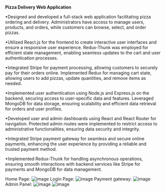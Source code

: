 **Pizza Delivery Web Application**

•Designed and developed a full-stack web application facilitating pizza ordering and delivery. Administrators have access to manage users, products, and orders, while customers can browse, select, and order pizzas.

•Utilized React.js for the frontend to create interactive user interfaces and ensure a responsive user experience. Redux-Thunk was employed for efficient state management, enabling seamless updates to the cart and user authentication processes.

•Integrated Stripe for payment processing, allowing customers to securely pay for their orders online. Implemented Redux for managing cart state, allowing users to add pizzas, update quantities, and remove items as needed.

•Implemented user authentication using Node.js and Express.js on the backend, securing access to user-specific data and features. Leveraged MongoDB for data storage, ensuring scalability and efficient data retrieval for orders and user profiles.

•Developed user and admin dashboards using React and React Router for navigation. Protected admin routes were implemented to restrict access to administrative functionalities, ensuring data security and integrity.

•Integrated Stripe payment gateway for seamless and secure online payments, enhancing the user experience by providing a reliable and trusted payment method.

•Implemented Redux-Thunk for handling asynchronous operations, ensuring smooth interactions with backend services like Stripe for payments and MongoDB for data management.

Home Page:
![image](https://github.com/user-attachments/assets/f0a505a4-0aa1-4afc-a183-e0411b689a89)
Login Page:
![image](https://github.com/user-attachments/assets/e56b8b96-e019-4c91-855b-988a95bdd1c9)
Payment gateway:
![image](https://github.com/user-attachments/assets/3d4c665b-d74e-4e06-9932-39a974d26e93)
Admin Panel:
![image](https://github.com/user-attachments/assets/d44e544f-8e0e-42f8-8c7b-b02635279bc5)
![image](https://github.com/user-attachments/assets/d2be43cf-c5e6-4a01-a318-c416f0b836f1)
